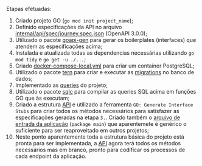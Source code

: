 Etapas efetuadas:
1. Criado projeto GO (`go mod init project_name`);
2. Definido especificações da API no arquivo [internal/api/spec/journey.spec.json](https://github.com/jeffersoncbd/nlw-2024-journey-app/blob/main/internal/api/spec/journey.spec.json) (OpenAPI 3.0.0);
3. Utilizado o pacote [goapi-gen](https://github.com/discord-gophers/goapi-gen) para gerar os boilerplates (interfaces) que atendem as especificações acima;
4. Instalada e atualizada todas as dependencias necessárias utilizando `go mod tidy` e `go get -u ./...`;
5. Criado [docker-compose-local.yml](https://github.com/jeffersoncbd/nlw-2024-journey-app/blob/main/docker-compose-local.yml) para criar um container PostgreSQL;
6. Utilizado o pacote [tern](https://github.com/jackc/tern) para criar e executar as [migrations](https://github.com/jeffersoncbd/nlw-2024-journey-app/tree/main/internal/pgstore/migrations) no banco de dados;
7. Implementado as [queries](https://github.com/jeffersoncbd/nlw-2024-journey-app/blob/main/internal/pgstore/queries/queries.sql) do projeto;
8. Utilizado o pacote [sqlc](https://github.com/sqlc-dev/sqlc) para compilar as queries SQL acima em funções GO que às executam;
9. Criado a estrutura [API](https://github.com/jeffersoncbd/nlw-2024-journey-app/blob/main/internal/api/api.go) e utilizado a ferramenta `GO: Generate Interface Stubs` para criar todos os métodos necessários para satisfazer as especificações geradas na etapa `3.`. Criado também o [arquivo de entrada da aplicação](https://github.com/jeffersoncbd/nlw-2024-journey-app/blob/main/cmd/journey/journey.go) (`package main`) que aparentemete é genérico o suficiente para ser reaproveitado em outros projetos;
10. Neste ponto aparentemente toda a estrutura básica do projeto está pronta para ser implementada, a [API](https://github.com/jeffersoncbd/nlw-2024-journey-app/blob/main/internal/api/api.go) agora terá todos os métodos necessários mas em branco, pronto para codificar os processos de cada endpoint da aplicação.
